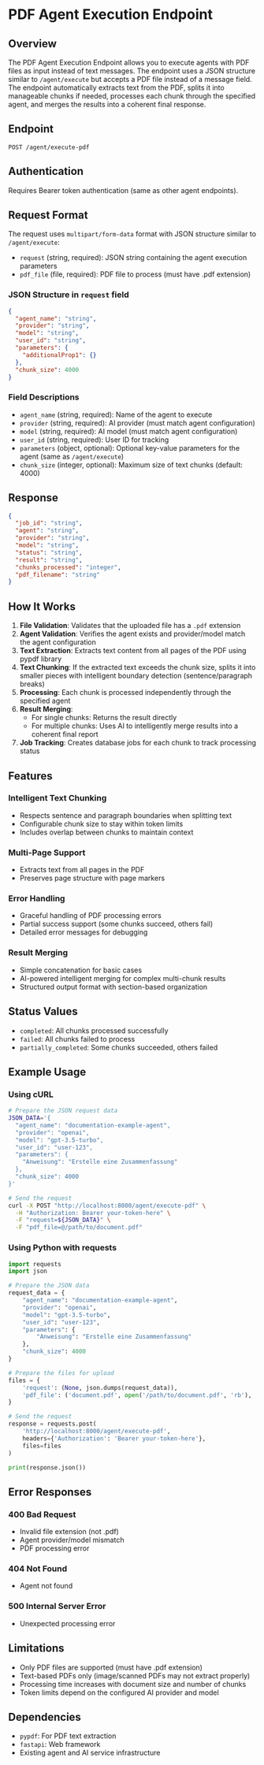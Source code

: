 # PDF Agent Execution Endpoint

## Overview

The PDF Agent Execution Endpoint allows you to execute agents with PDF files as input instead of text messages. The endpoint uses a JSON structure similar to `/agent/execute` but accepts a PDF file instead of a message field. The endpoint automatically extracts text from the PDF, splits it into manageable chunks if needed, processes each chunk through the specified agent, and merges the results into a coherent final response.

## Endpoint

```
POST /agent/execute-pdf
```

## Authentication

Requires Bearer token authentication (same as other agent endpoints).

## Request Format

The request uses `multipart/form-data` format with JSON structure similar to `/agent/execute`:

- `request` (string, required): JSON string containing the agent execution parameters  
- `pdf_file` (file, required): PDF file to process (must have .pdf extension)

### JSON Structure in `request` field

```json
{
  "agent_name": "string",
  "provider": "string", 
  "model": "string",
  "user_id": "string",
  "parameters": {
    "additionalProp1": {}
  },
  "chunk_size": 4000
}
```

### Field Descriptions

- `agent_name` (string, required): Name of the agent to execute
- `provider` (string, required): AI provider (must match agent configuration)
- `model` (string, required): AI model (must match agent configuration)  
- `user_id` (string, required): User ID for tracking
- `parameters` (object, optional): Optional key-value parameters for the agent (same as `/agent/execute`)
- `chunk_size` (integer, optional): Maximum size of text chunks (default: 4000)

## Response

```json
{
  "job_id": "string",
  "agent": "string", 
  "provider": "string",
  "model": "string",
  "status": "string",
  "result": "string",
  "chunks_processed": "integer",
  "pdf_filename": "string"
}
```

## How It Works

1. **File Validation**: Validates that the uploaded file has a `.pdf` extension
2. **Agent Validation**: Verifies the agent exists and provider/model match the agent configuration
3. **Text Extraction**: Extracts text content from all pages of the PDF using pypdf library
4. **Text Chunking**: If the extracted text exceeds the chunk size, splits it into smaller pieces with intelligent boundary detection (sentence/paragraph breaks)
5. **Processing**: Each chunk is processed independently through the specified agent
6. **Result Merging**: 
   - For single chunks: Returns the result directly
   - For multiple chunks: Uses AI to intelligently merge results into a coherent final report
7. **Job Tracking**: Creates database jobs for each chunk to track processing status

## Features

### Intelligent Text Chunking
- Respects sentence and paragraph boundaries when splitting text
- Configurable chunk size to stay within token limits
- Includes overlap between chunks to maintain context

### Multi-Page Support
- Extracts text from all pages in the PDF
- Preserves page structure with page markers

### Error Handling
- Graceful handling of PDF processing errors
- Partial success support (some chunks succeed, others fail)
- Detailed error messages for debugging

### Result Merging
- Simple concatenation for basic cases
- AI-powered intelligent merging for complex multi-chunk results
- Structured output format with section-based organization

## Status Values

- `completed`: All chunks processed successfully
- `failed`: All chunks failed to process
- `partially_completed`: Some chunks succeeded, others failed

## Example Usage

### Using cURL

```bash
# Prepare the JSON request data
JSON_DATA='{
  "agent_name": "documentation-example-agent",
  "provider": "openai", 
  "model": "gpt-3.5-turbo",
  "user_id": "user-123",
  "parameters": {
    "Anweisung": "Erstelle eine Zusammenfassung"
  },
  "chunk_size": 4000
}'

# Send the request  
curl -X POST "http://localhost:8000/agent/execute-pdf" \
  -H "Authorization: Bearer your-token-here" \
  -F "request=${JSON_DATA}" \
  -F "pdf_file=@/path/to/document.pdf"
```

### Using Python with requests

```python
import requests
import json

# Prepare the JSON data
request_data = {
    "agent_name": "documentation-example-agent",
    "provider": "openai",
    "model": "gpt-3.5-turbo", 
    "user_id": "user-123",
    "parameters": {
        "Anweisung": "Erstelle eine Zusammenfassung"
    },
    "chunk_size": 4000
}

# Prepare the files for upload
files = {
    'request': (None, json.dumps(request_data)),
    'pdf_file': ('document.pdf', open('/path/to/document.pdf', 'rb'), 'application/pdf')
}

# Send the request
response = requests.post(
    'http://localhost:8000/agent/execute-pdf',
    headers={'Authorization': 'Bearer your-token-here'},
    files=files
)

print(response.json())
```

## Error Responses

### 400 Bad Request
- Invalid file extension (not .pdf)
- Agent provider/model mismatch
- PDF processing error

### 404 Not Found
- Agent not found

### 500 Internal Server Error
- Unexpected processing error

## Limitations

- Only PDF files are supported (must have .pdf extension)
- Text-based PDFs only (image/scanned PDFs may not extract properly)
- Processing time increases with document size and number of chunks
- Token limits depend on the configured AI provider and model

## Dependencies

- `pypdf`: For PDF text extraction
- `fastapi`: Web framework
- Existing agent and AI service infrastructure